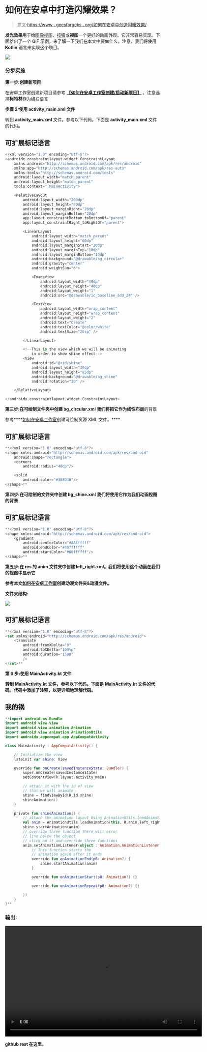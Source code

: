 # 如何在安卓中打造闪耀效果？

> 原文:[https://www . geesforgeks . org/如何在安卓中创造闪耀效果/](https://www.geeksforgeeks.org/how-to-create-shine-effect-in-android/)

**发光效果**用于给[图像视图](https://www.geeksforgeeks.org/imageview-in-kotlin/)、[按钮](https://www.geeksforgeeks.org/button-in-kotlin/)或**视图**一个更好的动画外观。它非常容易实现。下面给出了一个 GIF 示例，来了解一下我们在本文中要做什么。注意，我们将使用 **Kotlin** 语言来实现这个项目。

![](img/ec38c050d798335d4617cd6d7f6b4944.png)

### **分步实施**

**第一步:创建新项目**

在安卓工作室创建新项目请参考 [**【如何在安卓工作室创建/启动新项目】**](https://www.geeksforgeeks.org/android-how-to-create-start-a-new-project-in-android-studio/) 。注意选择**柯特林**作为编程语言

**步骤 2:使用 activity_main.xml 文件**

转到 **activity_main.xml** 文件，参考以下代码。下面是 **activity_main.xml** 文件的代码。

## 可扩展标记语言

```kt
<?xml version="1.0" encoding="utf-8"?>
<androidx.constraintlayout.widget.ConstraintLayout 
    xmlns:android="http://schemas.android.com/apk/res/android"
    xmlns:app="http://schemas.android.com/apk/res-auto"
    xmlns:tools="http://schemas.android.com/tools"
    android:layout_width="match_parent"
    android:layout_height="match_parent"
    tools:context=".MainActivity">

    <RelativeLayout
        android:layout_width="200dp"
        android:layout_height="80dp"
        android:layout_marginRight="20dp"
        android:layout_marginBottom="20dp"
        app:layout_constraintBottom_toBottomOf="parent"
        app:layout_constraintRight_toRightOf="parent">

        <LinearLayout
            android:layout_width="match_parent"
            android:layout_height="60dp"
            android:layout_marginStart="30dp"
            android:layout_marginTop="10dp"
            android:layout_marginBottom="10dp"
            android:background="@drawable/bg_circular"
            android:gravity="center"
            android:weightSum="6">

            <ImageView
                android:layout_width="40dp"
                android:layout_height="40dp"
                android:layout_weight="1"
                android:src="@drawable/ic_baseline_add_24" />

            <TextView
                android:layout_width="wrap_content"
                android:layout_height="wrap_content"
                android:layout_weight="2"
                android:text="Create"
                android:textColor="@color/white"
                android:textSize="20sp" />

        </LinearLayout>

        <!--This is the view which we will be animating
            in order to show shine effect-->
        <View
            android:id="@+id/shine"
            android:layout_width="30dp"
            android:layout_height="85dp"
            android:background="@drawable/bg_shine"
            android:rotation="20" />

    </RelativeLayout>

</androidx.constraintlayout.widget.ConstraintLayout>
```

**第三步:在可绘制文件夹中创建 bg_circular.xml 我们将把它作为线性布局**的背景

参考****[如何在安卓工作室](https://www.geeksforgeeks.org/how-to-create-drawable-resource-xml-file-in-android-studio/)创建可绘制资源 XML 文件。****

## ****可扩展标记语言****

```kt
**<?xml version="1.0" encoding="utf-8"?>
<shape xmlns:android="http://schemas.android.com/apk/res/android"
    android:shape="rectangle">
    <corners
        android:radius="40dp"/>

    <solid
        android:color="#308D46"/>
</shape>**
```

******第四步:在可绘制的文件夹中创建 bg_shine.xml 我们将使用它作为我们动画视图**的背景****

## ****可扩展标记语言****

```kt
**<?xml version="1.0" encoding="utf-8"?>
<shape xmlns:android="http://schemas.android.com/apk/res/android">
    <gradient
        android:centerColor="#AAffffff"
        android:endColor="#00ffffff"
        android:startColor="#00ffffff"/>
</shape>**
```

******第五步:在 res 的 anim 文件夹中创建 left_right.xml。我们将使用这个动画在我们的视图**中显示它****

****参考本文[如何在安卓工作室](https://www.geeksforgeeks.org/how-to-create-anim-folder-animation-file-in-android-studio/)创建动漫文件夹&动漫文件。****

******文件夹结构:******

****![](img/5c5e76deb475d85cf1d15968417ebc4b.png)****

## ****可扩展标记语言****

```kt
**<?xml version="1.0" encoding="utf-8"?>
<set xmlns:android="http://schemas.android.com/apk/res/android">
    <translate
        android:fromXDelta="0"
        android:toXDelta="100%p"
        android:duration="1500"
        />
</set>**
```

******第 6 步:使用 MainActivity.kt 文件******

****转到 **MainActivity.kt** 文件，参考以下代码。下面是 **MainActivity.kt** 文件的代码。代码中添加了注释，以更详细地理解代码。****

## ****我的锅****

```kt
**import android.os.Bundle
import android.view.View
import android.view.animation.Animation
import android.view.animation.AnimationUtils
import androidx.appcompat.app.AppCompatActivity

class MainActivity : AppCompatActivity() {

    // Initialize the view
    lateinit var shine: View

    override fun onCreate(savedInstanceState: Bundle?) {
        super.onCreate(savedInstanceState)
        setContentView(R.layout.activity_main)

        // attach it with the id of view
        // that we will animate
        shine = findViewById(R.id.shine)
        shineAnimation()
    }

    private fun shineAnimation() {
        // attach the animation layout Using AnimationUtils.loadAnimation
        val anim = AnimationUtils.loadAnimation(this, R.anim.left_right)
        shine.startAnimation(anim)
        // override three function There will error 
        // line below the object
        // click on it and override three functions
        anim.setAnimationListener(object : Animation.AnimationListener {
            // This function starts the 
            // animation again after it ends
            override fun onAnimationEnd(p0: Animation?) {
                shine.startAnimation(anim)
            }

            override fun onAnimationStart(p0: Animation?) {}

            override fun onAnimationRepeat(p0: Animation?) {}

        })
    }
}**
```

### ****输出:****

****<video class="wp-video-shortcode" id="video-546084-1" width="640" height="360" preload="metadata" controls=""><source type="video/mp4" src="https://media.geeksforgeeks.org/wp-content/uploads/20210117172433/shine_effect_preview_android_gfg.mp4?_=1">[https://media.geeksforgeeks.org/wp-content/uploads/20210117172433/shine_effect_preview_android_gfg.mp4](https://media.geeksforgeeks.org/wp-content/uploads/20210117172433/shine_effect_preview_android_gfg.mp4)</video>****

****github rest 在这里。****
